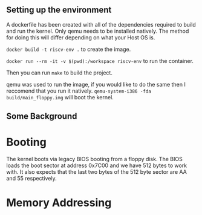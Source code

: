 ## Setting up the environment

A dockerfile has been created with all of the dependencies required to build and run the kernel. Only qemu needs to be installed natively. The method for doing this will differ depending on what your Host OS is.

`docker build -t riscv-env .` to create the image.

`docker run --rm -it -v $(pwd):/workspace riscv-env` to run the container.

Then you can run `make` to build the project.

qemu was used to run the image, if you would like to do the same then I reccomend that you run it natively.
`qemu-system-i386 -fda build/main_floppy.img` will boot the kernel.

## Some Background
# Booting
The kernel boots via legacy BIOS booting from a floppy disk. The BIOS loads the boot sector at address 0x7C00 and we have 512 bytes to work with.
It also expects that the last two bytes of the 512 byte sector are AA and 55 respectively.

# Memory Addressing
